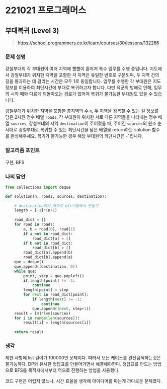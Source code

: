 # 221021 프로그래머스

## 부대복귀 (Level 3)

> https://school.programmers.co.kr/learn/courses/30/lessons/132266

### 문제 설명

강철부대의 각 부대원이 여러 지역에 뿔뿔이 흩어져 특수 임무를 수행 중입니다. 지도에서 강철부대가 위치한 지역을 포함한 각 지역은 유일한 번호로 구분되며, 두 지역 간의 길을 통과하는 데 걸리는 시간은 모두 1로 동일합니다. 임무를 수행한 각 부대원은 지도 정보를 이용하여 최단시간에 부대로 복귀하고자 합니다. 다만 적군의 방해로 인해, 임무의 시작 때와 다르게 되돌아오는 경로가 없어져 복귀가 불가능한 부대원도 있을 수 있습니다.

강철부대가 위치한 지역을 포함한 총지역의 수 `n`, 두 지역을 왕복할 수 있는 길 정보를 담은 2차원 정수 배열 `roads`, 각 부대원이 위치한 서로 다른 지역들을 나타내는 정수 배열 `sources`, 강철부대의 지역 `destination`이 주어졌을 때, 주어진 `sources`의 원소 순서대로 강철부대로 복귀할 수 있는 최단시간을 담은 배열을 return하는 solution 함수를 완성해주세요. 복귀가 불가능한 경우 해당 부대원의 최단시간은 -1입니다.

### 알고리즘 포인트

구현, BFS

### 나의 답안

```python
from collections import deque

def solution(n, roads, sources, destination):
    
    # destination에서 역으로 bfs이용해서 만들기
    length = [-1]*(n+1)
    
    road_dict = {}
    for road in roads:
        a, b = road[0], road[1]
        if a not in road_dict:
            road_dict[a] = []
        if b not in road_dict:
            road_dict[b] = []
        road_dict[a].append(b)
        road_dict[b].append(a)
    que = deque()
    que.append((destination, 0))
    while que:
        point, step = que.popleft()
        if length[point] != -1:
            continue
        length[point] = step
        for next in road_dict[point]:
            if length[next] != -1:
                continue
            que.append((next, step+1))
    result = [0]*len(sources)
    for i in range(len(sources)):
        result[i] = length[sources[i]]
    
    return result
```

### 생각

제한 사항에 list 길이가 100000인 문제이다. 따라서 모든 케이스를 완전탐색하는것은 불가능하다. DP와 유사한 정답표를 만들어가면서 해결해야한다. 정답표를 만드는 방법으로 BFS를 목적지에서부터 역으로 진행하는 방법을 사용했다.

코드 구현은 어렵지 않느나, 시간 효율을 생각해 아이디어를 짜는게 까다로운 문제였다.

